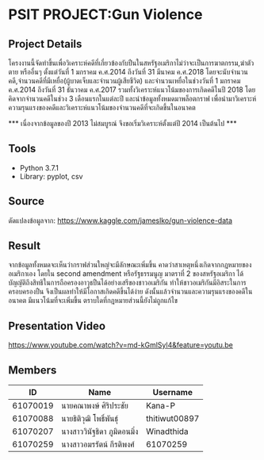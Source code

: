 # PSIT PROJECT:Gun Violence
## Project Details
โครงงานนี้จัดทำขึ้นเพื่อวิเคราะห์คดีที่เกี่ยวข้องกับปืนในสหรัฐอเมริกาไม่ว่าจะเป็นการฆาตกรรม,ฆ่าตัวตาย หรืออื่นๆ ตั้งแต่วันที่ 1 มกราคม ค.ศ.2014 
ถึงวันที่ 31 มีนาคม ค.ศ.2018 โดยจะนับจำนวนคดี,จำนวนคดีที่มีเหยื่อ(ผู้บาดเจ็บและจำนวนผู้เสียชีวิต) และจำนวนเหยื่อในช่วงวันที่ 1 มกราคม ค.ศ.2014
ถึงวันที่ 31 ธันวาคม ค.ศ.2017 รวมทั้งวิเคราะห์แนวโน้มของการเกิดคดีในปี 2018 โดยคิดจากจำนวนคดีในช่วง 3 เดือนแรกในแต่ละปี และนำข้อมูลทั้งหมดมาพล็อตกราฟ
เพื่อนำมาวิเคราะห์ความรุนแรงของคดีและวิเคราะห์แนวโน้มของจำนวนคดีที่จะเกิดขึ้นในอนาคต

*** เนื่องจากข้อมูลของปี 2013 ไม่สมบูรณ์ จึงขอเริ่มวิเคราะห์ตั้งแต่ปี 2014 เป็นต้นไป ***

## Tools
* Python 3.7.1
* Library: pyplot, csv

## Source
ดัดแปลงข้อมูลจาก: https://www.kaggle.com/jameslko/gun-violence-data

## Result
จากข้อมูลทั้งหมดจะเห็นว่ากราฟส่วนใหญ่จะมีลักษณะเพิ่มขึ้น คาดว่าสาเหตุหนึ่งเกิดจากกฎหมายของอเมริกาเอง โดยใน second amendment หรือรัฐธรรมนูญ มาตราที่ 2 ของสหรัฐอเมริกา ได้บัญญัติถึงสิทธิในการถือครองอาวุธปืนได้อย่างเสรีของชาวอเมริกัน ทำให้ชาวอเมริกันมีอิสระในการครอบครองปืน จึงเป็นผลทำให้มีโอกาสเกิดคดีขึ้นได้ง่าย ดังนั้นแล้วจำนวนและความรุนแรงของคดีในอนาคต มีแนวโน้มที่จะเพิ่มขึ้น ตราบใดที่กฎหมายส่วนนี้ยังไม่ถูกแก้ไข

## Presentation Video
https://www.youtube.com/watch?v=md-kGmlSyl4&feature=youtu.be

## Members
| ID  | Name | Username |
| --- | --- | --- |
| 61070019 | นายคณาพงษ์ ศิริประชัย | Kana-P |
| 61070088 | นายธิติวุฒิ โพธิ์พันธุ์ | thitiwut00897 |
| 61070207 | นางสาววินัฐธิดา ภูมิดอนมิ่ง | Winadthida |
| 61070259 | นางสาวอมรรัตน์ กีรติพงศ์ | 61070259 |
